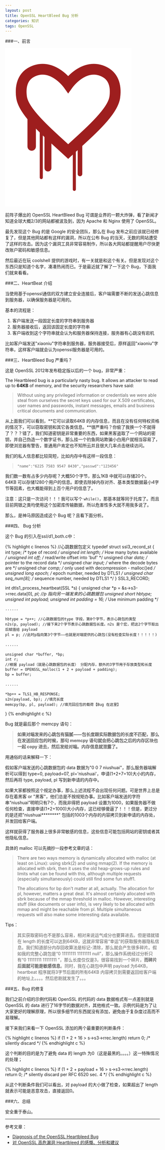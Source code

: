 ```yaml
---
layout: post
title: OpenSSL HeartBleed Bug 分析
categories: 知识
tags: OpenSSL
---
```


###一、前言

![img](../image/heartbleed.png)

前阵子爆出的 OpenSSL HeartBleed Bug 可谓是业界的一颗大炸弹，看了新闻才知道全球大概2/3的网站都被波及到，因为 Apache 和 Nginx 使用了 OpenSSL。

最先发现这个 Bug 的是 Google 的安全团队，那么在 Bug 发布之前应该就已经修复了，但是其他网站都有这样的漏洞，所以在公布 Bug 的当天，无数的网站遭受了这样的攻击。因为这个漏洞工具非常容易制作，所以各大网站都提醒用户尽快更改账户密码和敏感信息。

然后最近在玩 coolshell 提供的游戏时，有一关就是和这个有关。但是发现对这个东西只是知道个名字，凑凑热闹而已。于是最近就了解了一下这个 Bug，下面我们就来看看。

###二、HeartBeat 介绍

当使用基于openssl通信的双方建立安全连接后，客户端需要不断的发送心跳信息到服务器，以确保服务器是可用的。

基本的流程是：

1. 客户端发送一段固定长度的字符串到服务器
2. 服务器接收后，返回该固定长度的字符串
3. 客户端收到这个字符串就会认为和服务器保持连接，服务器有心跳没有宕机

比如客户端发送"xiaoniu"字符串到服务器，服务器接受后，原样返回"xiaoniu"字符串，这样客户端就会认为openssl服务器是可用的。

###三、HeartBleed Bug 严重吗？

这是 OpenSSL 2012年发布稳定版以后的一个 bug，非常严重：

The Heartbleed bug is a particularly nasty bug. It allows an attacker to read up to **64KB** of memory, and the security researchers have said:

> Without using any privileged information or credentials we were able steal from ourselves the secret keys used for our X.509 certificates, user names and passwords, instant messages, emails and business critical documents and communication.

从上面我们可以看到，**它可以读取64KB 的内存信息，而且在没有任何特权资格的情况下，可以窃取密钥和其它各类信息。**很严重吗？你偷了我换一个不就得了？？？错了，我们知道密钥是非常重要的东西，如果黑客盗取了一个网站的密钥，并自己伪造一个数字证书，那么挂一个钓鱼网站欺骗小白用户就相当容易了，即使浏览器有警告，普通用户肯定也不知所云并且很大几率点击继续访问。

我们的私人信息都比较简短，比如内存中有这样一段信息：

> `"name":"6225 7583 9547 8430","passwd":"123456"`

我们数一数有占多少内存呢？大概50个字节，那么1KB 中就可以存储20个。64KB 可以存储1280个用户的信息。即使去除掉内存对齐、基本类型数据最小4字节等因素，也大概能得到上百个用户的信息了。

注意：这只是一次访问！！！我可以写个 `while()`，那基本就等同于托库了。而且目前网银之类均使用这个加密库传输数据，所以危害性多大就不用我多说了。

那么，是神马原因造成这个 Bug 呢？且看下面分析。

###四、 Bug 分析

这个 Bug 的引入在ssl/d1_both.c中：

{% highlight c linenos %}
//心跳数据包定义
typedef struct ssl3_record_st
{
    int type;               /* type of record */
    unsigned int length;    /* How many bytes available */
    unsigned int off;       /* read/write offset into 'buf' */
    unsigned char *data;    /* pointer to the record data */
    unsigned char *input;   /* where the decode bytes are */
    unsigned char *comp;    /* only used with decompression - malloc()ed */
    unsigned long epoch;    /* epoch number, needed by DTLS1 */
    unsigned char seq_num[8]; /* sequence number, needed by DTLS1 */
} SSL3_RECORD;

int dtls1_process_heartbeat(SSL *s)
{
    unsigned char *p = &s->s3->rrec.data[0], *pl; //p 指向另一端发来的心跳数据包
    unsigned short hbtype;
    unsigned int payload;
    unsigned int padding = 16; /* Use minimum padding */
    
    ......

    hbtype = *p++; //心跳数据包的type 字段，第0个字节，表示心跳包的类型
    n2s(p, payload); //接下来2个字节表示心跳数据包长度。n2s 是个宏，把这2个字节取出后赋值给 payload
    pl = p; //此时p指向第3个字节——也就是对端提供的心跳包(没有检查实际长度！！！！！)

    ......

    unsigned char *buffer, *bp;
    int r;
    //根据 payload（就是心跳数据包的长度） 分配内存，额外的3字节用于存放类型和长度
    buffer = OPENSSL_malloc(1 + 2 + payload + padding); 
    bp = buffer;

    ......
    
    *bp++ = TLS1_HB_RESPONSE;
    s2n(payload, bp); //填充长度
    memcpy(bp, pl, payload); //填充回应包的载荷【Bug 在这里】
}
{% endhighlight c %}

Bug 就是最后那个 memcpy 语句：

> **如果对端发来的心跳包有猫腻——包长度跟实际数据包的长度不匹配，那么在发送回应包的时候，那句 memcpy 语句就会把心跳包之后的内存区块也一起 copy 进去，然后发给对端。内存信息就泄露了。**

用通俗的话来解释一下：

假如客户端发送的心跳数据包的 data 数据为"0 0 7 niushuai"，那么服务器端解析可以得到 type=0, payload=07, pl='niushuai'，申请(1+2+7=10)大小的内存，然后再将 type, payload, pl 写到新申请的内存中。

如果大家都按照这个规定办事，那么上述流程不会出现任何问题。可是世界上总是存在着黑客 or "黑客"，他们总是不按规矩办事。比如客户端发送的字符串“niushuai”明明只有7个，而我非得把 payload 设置为1000，如果服务器不做任何检查，直接申请(1+2+1000)大小内存，这已经够傻逼了！！！但是，更过分的是还把"niushuai********" 包括的1003个内存的内容拷贝到新申请的内存处，并发回给客户端。

这样就获得了服务器上很多非常敏感的信息，这些信息可能包括网站的密钥或者其他隐私信息。

具体的 malloc 可以先摘抄一段参考文章的话：

> There are two ways memory is dynamically allocated with malloc (at least on Linux): using sbrk(2) and using mmap(2). If the memory is allocated with sbrk, then it uses the old heap-grows-up rules and limits what can be found with this, although multiple requests (especially simultaneously) could still find some fun stuff1.
> 
> The allocations for bp don't matter at all, actually. The allocation for pl, however, matters a great deal. It's almost certainly allocated with sbrk because of the mmap threshold in malloc. However, interesting stuff (like documents or user info), is very likely to be allocated with mmap and might be reachable from pl. Multiple simultaneous requests will also make some interesting data available.

Tips：

> 其实获取密码也不是那么容易，相对来说运气成分也要算进去。但是错就错在 length 的长度可以达到64KB，这就非常容易“幸运”的获取服务器隐私信息。我们知道部分内存回收算法是标记-清除，那么就会产生很多碎片。假如我的完整心跳包是“0 11111111 11111111 null”，那么操作系统经过分析只有“0 11111111 11111111 ”，那么长度仅仅是3，很容易找到一个碎片，**而碎片后面就可能是敏感信息**。同时，我在心跳包中声明 payload 为64KB，heartbeat 程序就将3字节后面的所有64KB 内容拷贝到需要返回给客户端的地址上。。。。然后悲剧就发生了。。。

###五、Bug 的修复

我们之前介绍的示例代码和 OpenSSL 的代码的 data 数据格式有一点差别就是 OpenSSL 的 data 进行了16字节的数据对齐，其他格式一致。示例代码是为了让大家更好的理解原理，所以很多细节的东西就没有添加，避免由于复杂度过高而不易理解。

接下来我们来看一下 OpenSSL 添加的两个最重要的判断条件：

{% highlight c linenos %}
  if (1 + 2 + 16 > s->s3->rrec.length)
              return 0; /* silently discard */
{% endhighlight c %}

这个判断的目的是为了避免 data 的 length 为0（这是最黑的。。。。）这一特殊情况的处理；

{% highlight c linenos %}
if (1 + 2 + payload + 16 > s->s3->rrec.length)
              return 0; /* silently discard per RFC 6520 sec. 4 */
{% endhighlight c %}

从这个判断条件我们可以看出，对 payload 的大小做了检查，如果超出了 length 就表示可能是恶意攻击，直接返回0。


###六、总结

安全重于泰山。

---

参考文章：

* [Diagnosis of the OpenSSL Heartbleed Bug](http://blog.existentialize.com/diagnosis-of-the-openssl-heartbleed-bug.html)
* [对 OpenSSL 高危漏洞 Heartbleed 的感慨、分析和建议](http://program-think.blogspot.com/2014/04/openssl-heartbleed.html)
